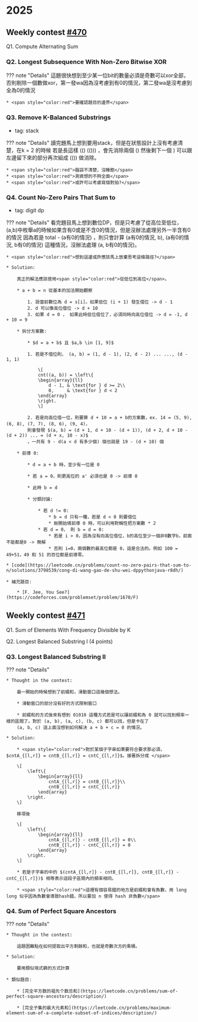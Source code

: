 # 2025

## Weekly contest [#470](https://leetcode.cn/discuss/post/3798458/di-470-chang-zhou-sai-by-leetcode-ne73/)

Q1. Compute Alternating Sum

### Q2. Longest Subsequence With Non-Zero Bitwise XOR

??? note "Details"
    這題很快想到至少某一位bit的數量必須是奇數可以xor全部，否則剔除一個數做xor，第一發wa因為沒考慮到有0的情況，第二發wa是沒考慮到全為0的情況

    * <span style="color:red">要確認題目的邊界</span>

### Q3. Remove K-Balanced Substrings

* tag: stack

??? note "Details"
    讀完題馬上想到要用stack，但是在狀態設計上沒有考慮清楚，在k = 2 的時候 若是長這樣 (() (())) ，會先消除兩個 () 然後剩下一個 )
    可以跟左邊留下來的部分再次組成 (()) 做消除。

    * <span style="color:red">腦袋不清楚，沒睡飽</span>
    * <span style="color:red">測資想的不夠全面</span>
    * <span style="color:red">或許可以考慮寫個對拍?</span>

### Q4. Count No-Zero Pairs That Sum to

* tag: digit dp

??? note "Details"
    看完題目馬上想到數位DP，但是只考慮了從高位至低位，(a,b)中枚舉a的時候如果含有0或是不含0的情況，但是沒辦法處理另外一半含有0的情況
    因為若是 total - (a有0的情況) ，則只會計算 (a有0的情況, b), (a有0的情況, b有0的情況) 這種情況，沒辦法處理 (a, b有0的情況)。

    * <span style="color:red">想到這邊或許應該馬上放棄思考這條路徑?</span>

    * Solution:

        真正的解法應該使用<span style="color:red">從低位到高位</span>。

        * a + b = n 從基本的加法開始觀察

            1. 設當前數位為 d = s[i]。如果低位 (i + 1) 發生借位 -> d - 1
            2. d 可以像高位借位 -> d + 10
            3. 如果 d = 0 ， 如果此時低位借位了，必須同時向高位借位 -> d = -1, d + 10 = 9

        * 拆分方案數:
            
            * $d = a + b$ 且 $a,b \in [1, 9]$

            1. 若是不借位則， (a, b) = (1, d - 1), (2, d - 2) ... ..., (d - 1, 1)

                \[
                cnt((a, b)) = \left\{ 
                \begin{array}{ll}
                    d - 1, & \text{for } d >= 2\\
                    0,     & \text{for } d < 2
                \end{array}
                \right.
                \]

            2. 若是向高位借一位，則要算 d + 10 = a + b的方案數，ex. 14 = (5, 9), (6, 8), (7, 7), (8, 6), (9, 4)，
            則會發現 $(a, b) = (d + 1, d + 10 - (d + 1)), (d + 2, d + 10 - (d + 2)) ... = (d + x, 10 - x)$
            ，一共有 9 - d(a < d 有多少個) 個也就是 19 - (d + 10) 個

        * 前導 0:

            * d = a + b 時，至少有一位是 0

            * 若 a = 0，則更高位的 a' 必須也是 0 -> 前導 0

            * 此時 b = d

            * 分類討論:

                * 若 d != 0:
                    * b = d 只有一種，若是 d < 0 則要借位
                    * 剛開始填前導 0 時，可以利用對稱性把方案數 * 2
                * 若 d = 0， 則 b = d = 0:
                    * 若是 i > 0，因為沒有向高位借位，b的高位至少一個非0數字b，前面不能都是0 -> 無解
                    * 否則 i=0，兩個數的最高位都是 0，這是合法的。例如 100 = 49+51，49 和 51 的百位都是前導零。
    
    * [code](https://leetcode.cn/problems/count-no-zero-pairs-that-sum-to-n/solutions/3798539/cong-di-wang-gao-de-shu-wei-dppythonjava-r8dh/)

    * 補充題目:

        * [F. Jee, You See?](https://codeforces.com/problemset/problem/1670/F)

## Weekly contest [#471](https://leetcode.cn/contest/weekly-contest-471/)

Q1. Sum of Elements With Frequency Divisible by K

Q2. Longest Balanced Substring I (4 points)

### Q3. Longest Balanced Substring II

??? note "Details"

    * Thought in the contest:

        最一開始的時候想到了前綴和，滑動窗口這幾個想法。
        
        * 滑動窗口的部分沒有好的方式限制窗口

        * 前綴和的方式後來有想到 01010 這種方式若是可以讓前綴和為 0 就可以找到頻率一樣的區間了。對於 (a, b), (a, c), (b, c) 都可以找，但是卡在了
        (a, b, c) 這上面沒想到如何解決 a + b + c = 0 的情況。

    * Solution:

        * <span style="color:red">對於某個子字串如果要符合要求那必須，$cntA_{[l,r]} = cntB_{[l,r]} = cntC_{[l,r]}$。接著拆分成 </span>

        \[
            \left\{ 
                \begin{array}{ll}
                    cntA_{[l,r]} = cntB_{[l,r]}\\
                    cntB_{[l,r]} = cntC_{[l,r]}
                \end{array}
            \right.
        \]

        移項後

        \[
            \left\{ 
                \begin{array}{ll}
                    cntA_{[l,r]} - cntB_{[l,r]} = 0\\
                    cntB_{[l,r]} - cntC_{[l,r]} = 0
                \end{array}
            \right.
        \]

        * 若是子字串的中的 $(cntA_{[l,r]} - cntB_{[l,r]}, cntB_{[l,r]} - cntC_{[l,r]})$ 相等表示這段子區間內的頻率相同。
        
        * <span style="color:red">這裡有個容易錯的地方是前綴和會有負數，用 long long 似乎因為負數會導致hash錯，所以要加 n 使得 hash 非負數</span>

### Q4. Sum of Perfect Square Ancestors

??? note "Details"

    * Thought in the contest:

        這題困難點在如何提取出平方剩餘和，也就是奇數次方的乘積。

    * Solution:

        要用類似埃式篩的方式計算
    
    * 類似題目:

        * [完全平方数的祖先个数总和](https://leetcode.cn/problems/sum-of-perfect-square-ancestors/description/)

        * [完全子集的最大元素和](https://leetcode.cn/problems/maximum-element-sum-of-a-complete-subset-of-indices/description/)
